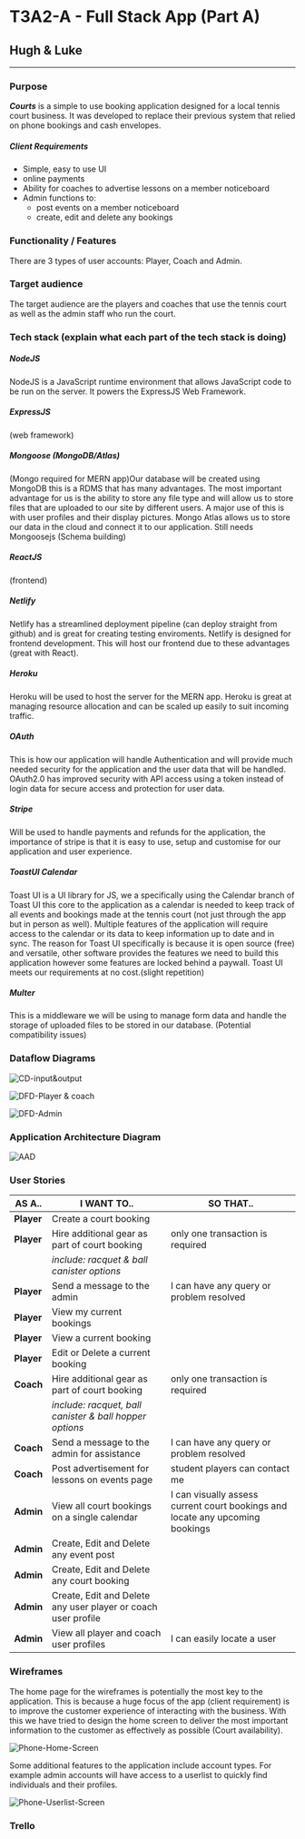 # ![]()T3A2-A - Full Stack App (Part A)

## Hugh & Luke

----------

### Purpose
***Courts*** is a simple to use booking application designed for a local tennis court business. It was developed to replace their previous system that relied on phone bookings and cash envelopes.

##### Client Requirements

- Simple, easy to use UI 
- online payments
- Ability for coaches to advertise lessons on a member noticeboard
- Admin functions to: 
  - post events on a member noticeboard
  - create, edit and delete any bookings

### Functionality / Features
There are 3 types of user accounts: Player, Coach and Admin. 



### Target audience

The target audience are the players and coaches that use the tennis court as well as the admin staff who run the court.

### Tech stack (explain what each part of the tech stack is doing)

##### NodeJS 
NodeJS is a JavaScript runtime environment that allows JavaScript code to be run on the server. It powers the ExpressJS Web Framework.

##### ExpressJS

(web framework)

##### Mongoose (MongoDB/Atlas)

(Mongo required for MERN app)Our database will be created using MongoDB this is a RDMS that has many advantages. The most important advantage for us is the ability to store any file type and will allow us to store files that are uploaded to our site by different users. A major use of this is with user profiles and their display pictures. Mongo Atlas allows us to store our data in the cloud and connect it to our application. Still needs Mongoosejs (Schema building)

##### ReactJS

(frontend)


##### Netlify 

Netlify has a streamlined deployment pipeline (can deploy straight from github) and is great for creating testing enviroments.  Netlify is designed for frontend development.  This will host our frontend due to these advantages (great with React).

##### Heroku

Heroku will be used to host the server for the MERN app.  Heroku is great at managing resource allocation and can be scaled up easily to suit incoming traffic.

##### OAuth

This is how our application will handle Authentication and will provide much needed security for the application and the user data that will be handled. OAuth2.0 has improved security with API access using a token instead of login data for secure access and protection for user data.

##### Stripe

Will be used to handle payments and refunds for the application, the importance of stripe is that it is easy to use, setup and customise for our application and user experience.

##### ToastUI Calendar

Toast UI is a UI library for JS, we a specifically using the Calendar branch of Toast UI this core to the application as a calendar is needed to keep track of all events and bookings made at the tennis court (not just through the app but in person as well). Multiple features of the application will require access to the calendar or its data to keep information up to date and in sync. The reason for Toast UI specifically is because it is open source (free) and versatile, other software provides the features we need to build this application however some features are locked behind a paywall. Toast UI meets our requirements at no cost.(slight repetition)

##### Multer

This is a middleware we will be using to manage form data and handle the storage of uploaded files to be stored in our database.
(Potential compatibility issues)

### Dataflow Diagrams

![CD-input&output](docs/diagrams/ContextDiagram.png)

![DFD-Player & coach](docs/diagrams/DataFlowDiagram_player_coach.png)

![DFD-Admin](docs/diagrams/DataFlowDiagram_admin.png)

### Application Architecture Diagram

![AAD](docs/diagrams/MERN-Architecture-Diagram.png)

### 

### User Stories

| AS A..     | I WANT TO..                                                  | SO THAT..                                                    |
| ---------- | ------------------------------------------------------------ | ------------------------------------------------------------ |
| **Player** | Create a court booking                                       |                                                              |
| **Player** | Hire additional gear as part of court booking                | only one transaction is required                             |
|            | *include: racquet & ball canister options*                   |                                                              |
| **Player** | Send a message to the admin                                  | I can have any query or problem resolved                     |
| **Player** | View my current bookings                                     |                                                              |
| **Player** | View a current booking                                       |                                                              |
| **Player** | Edit or Delete a current booking                             |                                                              |
| **Coach**  | Hire additional gear as part of court booking                | only one transaction is required                             |
|            | *include: racquet, ball canister & ball hopper options*      |                                                              |
| **Coach**  | Send a message to the admin for assistance                   | I can have any query or problem resolved                     |
| **Coach**  | Post advertisement for lessons on events page                | student players can contact me                               |
| **Admin**  | View all court bookings on a single calendar                 | I can visually assess current court bookings and locate any upcoming bookings |
| **Admin**  | Create, Edit and Delete any event post                       |                                                              |
| **Admin**  | Create, Edit and Delete any court booking                    |                                                              |
| **Admin**  | Create, Edit and Delete any user player or coach user profile |                                                              |
| **Admin**  | View all player and coach user profiles                      | I can easily locate a user                                   |



### Wireframes

The home page for the wireframes is potentially the most key to the application.  This is because a huge focus of the app (client requirement) is to improve the customer experience of interacting with the business.  With this we have tried to design the home screen to deliver the most important information to the customer as effectively as possible (Court availability).

![Phone-Home-Screen](docs/Phone/MERN-Home-Whim.PNG)

Some additional features to the application include account types.  For example admin accounts will have access to a userlist to quickly find individuals and their profiles.

![Phone-Userlist-Screen](docs/Phone/MERN-Userlist-Whim.PNG)

### Trello
